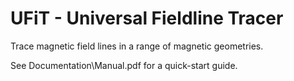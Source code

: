 # UFiT - Universal Fieldline Tracer

Trace magnetic field lines in a range of magnetic geometries.

See Documentation\Manual.pdf for a quick-start guide.
